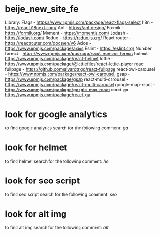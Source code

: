 # beije_new_site_fe
Library:
  Flags - https://www.npmjs.com/package/react-flags-select
  I18n - https://react.i18next.com/
  Ant - https://ant.design/
  Formik - https://formik.org/
  Moment - https://momentjs.com/
  Lodash - https://lodash.com/
  Redux - https://redux.js.org/
  React router - https://reactrouter.com/docs/en/v6
  Axios - https://www.npmjs.com/package/axios
  Eslint - https://eslint.org/
  Number format - https://www.npmjs.com/package/react-number-format
  helmet - https://www.npmjs.com/package/react-helmet
  lottie - https://www.npmjs.com/package/@lottiefiles/react-lottie-player
  react fullpage - https://github.com/alvarotrigo/react-fullpage
  react-owl-carousel - https://www.npmjs.com/package/react-owl-carousel,
  gsap - https://www.npmjs.com/package/gsap
  react-multi-carousel - https://www.npmjs.com/package/react-multi-carousel
  google-map-react - https://www.npmjs.com/package/google-map-react
  react-ga - https://www.npmjs.com/package/react-ga

# look for google analytics
to find google analytics search for the following comment: *ga*

# look for helmet
to find helmet search for the following comment: *he*

# look for seo script
to find seo script search for the following comment: *seo*

# look for alt img
to find alt img search for the following comment: *alt*

